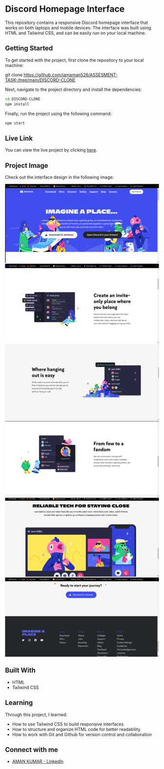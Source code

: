 # Discord Homepage Interface

This repository contains a responsive Discord homepage interface that works on both laptops and mobile devices. The interface was built using HTML and Tailwind CSS, and can be easily run on your local machine.

## Getting Started

To get started with the project, first clone the repository to your local machine:

git clone https://github.com/iamaman526/ASSESMENT-TASK-/tree/main/DISCORD-CLONE

Next, navigate to the project directory and install the dependencies:

```bash
cd DISCORD-CLONE
npm install
```

Finally, run the project using the following command:

```bash
npm start
```

## Live Link

You can view the live project by clicking [here](https://extraordinary-figolla-3b08d4.netlify.app/).

## Project Image

Check out the interface design in the following image:

![screenshot 1](https://github.com/iamaman526/ASSESMENT-TASK-/blob/main/DISCORD-CLONE/images/Assets/Screenshot%20from%202023-04-07%2002-41-06.png)
![screenshot 2](https://github.com/iamaman526/ASSESMENT-TASK-/blob/main/DISCORD-CLONE/images/Assets/Screenshot%20from%202023-04-07%2002-41-29.png)
![screenshot 3](https://github.com/iamaman526/ASSESMENT-TASK-/blob/main/DISCORD-CLONE/images/Assets/Screenshot%20from%202023-04-07%2002-41-44.png)
![screenshot 4](https://github.com/iamaman526/ASSESMENT-TASK-/blob/main/DISCORD-CLONE/images/Assets/Screenshot%20from%202023-04-07%2002-41-57.png)
![screenshot 5](https://github.com/iamaman526/ASSESMENT-TASK-/blob/main/DISCORD-CLONE/images/Assets/Screenshot%20from%202023-04-07%2002-42-14.png)
![screenshot 6](https://github.com/iamaman526/ASSESMENT-TASK-/blob/main/DISCORD-CLONE/images/Assets/Screenshot%20from%202023-04-07%2002-42-34.png)

## Built With

- HTML
- Tailwind CSS

## Learning

Through this project, I learned:

- How to use Tailwind CSS to build responsive interfaces
- How to structure and organize HTML code for better readability
- How to work with Git and Github for version control and collaboration

## Connect with me

- [AMAN KUMAR - Linkedln](https://www.linkedin.com/in/aman-kumar-9594661a7/)
